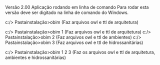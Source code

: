 Versão 2.00 Aplicação rodando em linha de comando
Para rodar esta versão deve ser digitado na linha de comando do Windows.

c:/> Pastainstalação>obim (Faz arquivos owl e ttl de arquitetura)

c:/> Pastainstalação>obim 1 (Faz arquivos owl e ttl de arquitetura) c:/> Pastainstalação>obim 2 (Faz arquivos owl e ttl de ambientes) c:/> Pastainstalação>obim 3 (Faz arquivos owl e ttl de hidrossanitárias)

c:/> Pastainstalação>obim 1 2 3 (Faz os arquivos owl e ttl de arquitetura, ambientes e hidrossanitárias)

